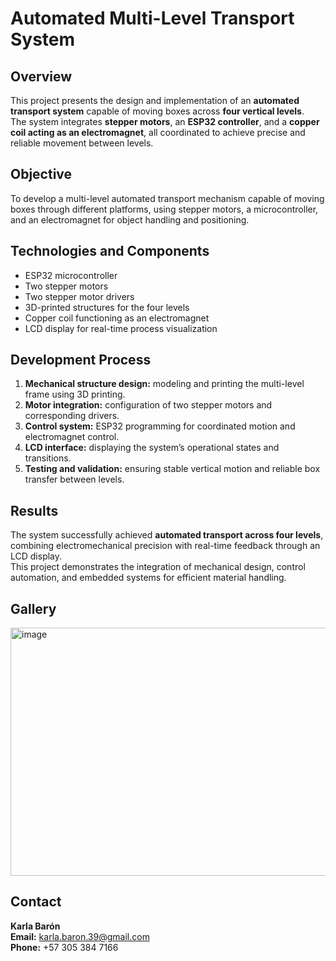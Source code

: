 # Automated Multi-Level Transport System

## Overview
This project presents the design and implementation of an **automated transport system** capable of moving boxes across **four vertical levels**.  
The system integrates **stepper motors**, an **ESP32 controller**, and a **copper coil acting as an electromagnet**, all coordinated to achieve precise and reliable movement between levels.

## Objective
To develop a multi-level automated transport mechanism capable of moving boxes through different platforms, using stepper motors, a microcontroller, and an electromagnet for object handling and positioning.

## Technologies and Components
- ESP32 microcontroller  
- Two stepper motors  
- Two stepper motor drivers  
- 3D-printed structures for the four levels  
- Copper coil functioning as an electromagnet  
- LCD display for real-time process visualization  

## Development Process
1. **Mechanical structure design:** modeling and printing the multi-level frame using 3D printing.  
2. **Motor integration:** configuration of two stepper motors and corresponding drivers.  
3. **Control system:** ESP32 programming for coordinated motion and electromagnet control.  
4. **LCD interface:** displaying the system’s operational states and transitions.  
5. **Testing and validation:** ensuring stable vertical motion and reliable box transfer between levels.  

## Results
The system successfully achieved **automated transport across four levels**, combining electromechanical precision with real-time feedback through an LCD display.  
This project demonstrates the integration of mechanical design, control automation, and embedded systems for efficient material handling.

## Gallery
<img width="658" height="397" alt="image" src="https://github.com/user-attachments/assets/c973be40-6c43-4787-b2fb-4d914c873ff4" />  

## Contact
**Karla Barón**  
**Email:** karla.baron.39@gmail.com  
**Phone:** +57 305 384 7166
